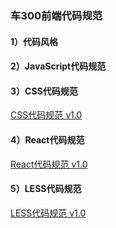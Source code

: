 ### 车300前端代码规范

#### 1）代码风格

#### 2）JavaScript代码规范

#### 3）CSS代码规范

[CSS代码规范 v1.0](http://git.guchele.cn:808/fe/front-end-code-standards/blob/master/css-style-guide.md)

#### 4）React代码规范

[React代码规范 v1.0](http://git.guchele.cn:808/fe/front-end-code-standards/blob/master/react-style-guide.md)

#### 5）LESS代码规范

[LESS代码规范 v1.0](http://git.guchele.cn:808/fe/front-end-code-standards/blob/master/less-style-guide.md)